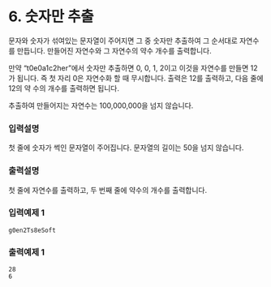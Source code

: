 # 6. 숫자만 추출

문자와 숫자가 섞여있는 문자열이 주어지면 그 중 숫자만 추출하여 그 순서대로 자연수를 만듭니다. 만들어진 자연수와 그 자연수의 약수 개수를 출력합니다.

만약 “t0e0a1c2her”에서 숫자만 추출하면 0, 0, 1, 2이고 이것을 자연수를 만들면 12가 됩니다. 즉 첫 자리 0은 자연수화 할 때 무시합니다. 출력은 12를 출력하고, 다음 줄에 12의 약 수의
개수를 출력하면 됩니다.

추출하여 만들어지는 자연수는 100,000,000을 넘지 않습니다.

### 입력설명

첫 줄에 숫자가 썩인 문자열이 주어집니다. 문자열의 길이는 50을 넘지 않습니다.

### 출력설명

첫 줄에 자연수를 출력하고, 두 번째 줄에 약수의 개수를 출력합니다.

### 입력예제 1

```text
g0en2Ts8eSoft
```

### 출력예제 1

```text
28
6
```